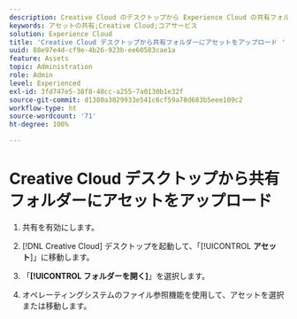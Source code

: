 ```yaml
---
description: Creative Cloud のデスクトップから Experience Cloud の共有フォルダーにアセットをアップロードする方法について説明します。
keywords: アセットの共有;Creative Cloud;コアサービス
solution: Experience Cloud
title: 'Creative Cloud デスクトップから共有フォルダーにアセットをアップロード '
uuid: 88e97e4d-cf9e-4b26-923b-ee60583cae1a
feature: Assets
topic: Administration
role: Admin
level: Experienced
exl-id: 3fd747e5-38f8-40cc-a255-7a0130b1e32f
source-git-commit: d1380a3829933e541c6cf59a78d683b5eee109c2
workflow-type: ht
source-wordcount: '71'
ht-degree: 100%

---
```


# Creative Cloud デスクトップから共有フォルダーにアセットをアップロード

1. 共有を有効にします。

1. [!DNL Creative Cloud] デスクトップを起動して、「[!UICONTROL **アセット**]」に移動します。

1. 「**[!UICONTROL フォルダーを開く]**」を選択します。

1. オペレーティングシステムのファイル参照機能を使用して、アセットを選択または移動します。
